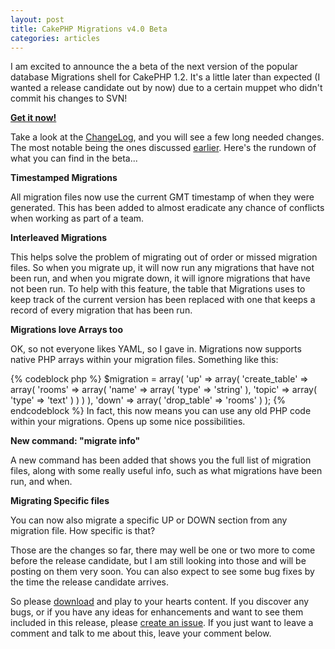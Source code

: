 ```yaml
--- 
layout: post
title: CakePHP Migrations v4.0 Beta
categories: articles
---
```

I am excited to announce the a beta of the next version of the popular database Migrations shell for CakePHP 1.2. It's a little later than expected (I wanted a release candidate out by now) due to a certain muppet who didn't commit his changes to SVN!

<strong><a href="http://code.google.com/p/cakephp-migrations/downloads/list">Get it now!</a></strong>

Take a look at the <a href="http://code.google.com/p/cakephp-migrations/source/browse/trunk/CHANGELOG">ChangeLog</a>, and you will see a few long needed changes. The most notable being the ones discussed <a href="http://developingwithstyle.com/articles/2008/05/05/the-problem-with-migrations.html">earlier</a>. Here's the rundown of what you can find in the beta...

<!--more-->

<strong>Timestamped Migrations</strong>

All migration files now use the current GMT timestamp of when they were generated. This has been added to almost eradicate any chance of conflicts when working as part of a team.

<strong>Interleaved Migrations</strong>

This helps solve the problem of migrating out of order or missed migration files. So when you migrate up, it will now run any migrations that have not been run, and when you migrate down, it will ignore migrations that have not been run. To help with this feature, the table that Migrations uses to keep track of the current version has been replaced with one that keeps a record of every migration that has been run.

<strong>Migrations love Arrays too</strong>

OK, so not everyone likes YAML, so I gave in. Migrations now supports native PHP arrays within your migration files. Something like this:

{% codeblock php %}
$migration = array(
    'up' => array(
        'create_table' => array(
            'rooms' => array(
                'name' => array(
                    'type' => 'string'
                ),
                'topic' => array(
                    'type' => 'text'
                )
            )
        )
    ),
    'down' => array(
        'drop_table' => 'rooms'
    )
);
{% endcodeblock %}
In fact, this now means you can use any old PHP code within your migrations. Opens up some nice possibilities.

<strong>New command: "migrate info"</strong>

A new command has been added that shows you the full list of migration files, along with some really useful info, such as what migrations have been run, and when.

<strong>Migrating Specific files</strong>

You can now also migrate a specific UP or DOWN section from any migration file. How specific is that?

Those are the changes so far, there may well be one or two more to come before the release candidate, but I am still looking into those and will be posting on them very soon. You can also expect to see some bug fixes by the time the release candidate arrives.

So please <a href="http://code.google.com/p/cakephp-migrations/downloads/list">download</a> and play to your hearts content. If you discover any bugs, or if you have any ideas for enhancements and want to see them included in this release, please <a href="http://code.google.com/p/cakephp-migrations/issues/list">create an issue</a>. If you just want to leave a comment and talk to me about this, leave your comment below.
